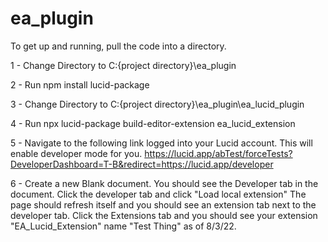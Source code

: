 # ea_plugin

To get up and running, pull the code into a directory.

1 - Change Directory to
    C:\{project directory}\ea_plugin

2 - Run 
    npm install lucid-package

3 - Change Directory to
    C:\{project directory}\ea_plugin\ea_lucid_plugin

4 - Run
    npx lucid-package build-editor-extension ea_lucid_extension
    
5 - Navigate to the following link logged into your Lucid account. This will enable developer mode for you.
    https://lucid.app/abTest/forceTests?DeveloperDashboard=T-B&redirect=https://lucid.app/developer
    
6 - Create a new Blank document. You should see the Developer tab in the document. Click the developer tab and click "Load local extension"
    The page should refresh itself and you should see an extension tab next to the developer tab. 
    Click the Extensions tab and you should see your extension "EA_Lucid_Extension" name "Test Thing" as of 8/3/22.
